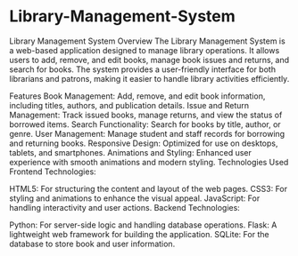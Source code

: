 # Library-Management-System
Library Management System
Overview
The Library Management System is a web-based application designed to manage library operations. It allows users to add, remove, and edit books, manage book issues and returns, and search for books. The system provides a user-friendly interface for both librarians and patrons, making it easier to handle library activities efficiently.

Features
Book Management: Add, remove, and edit book information, including titles, authors, and publication details.
Issue and Return Management: Track issued books, manage returns, and view the status of borrowed items.
Search Functionality: Search for books by title, author, or genre.
User Management: Manage student and staff records for borrowing and returning books.
Responsive Design: Optimized for use on desktops, tablets, and smartphones.
Animations and Styling: Enhanced user experience with smooth animations and modern styling.
Technologies Used
Frontend Technologies:

HTML5: For structuring the content and layout of the web pages.
CSS3: For styling and animations to enhance the visual appeal.
JavaScript: For handling interactivity and user actions.
Backend Technologies:

Python: For server-side logic and handling database operations.
Flask: A lightweight web framework for building the application.
SQLite: For the database to store book and user information.
